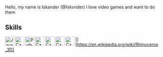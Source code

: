 Hello, my name is Iskander (@Iskvnder)
I love video games and want to do them

## Skills
<img align="left" alt="Java" width="30px" src="https://cdn-icons-png.flaticon.com/512/152/152760.png" />

<img align="left" alt="C++" width="30px" src="https://img.icons8.com/ios-filled/500/c-plus-plus-logo.png" />

<img align="left" alt="Python" width="30px" src="https://upload.wikimedia.org/wikipedia/commons/thumb/d/d3/Python_icon_%28black_and_white%29.svg/2048px-Python_icon_%28black_and_white%29.svg.png" />

<img align="left" alt="C++" width="30px" src="https://cdn.iconscout.com/icon/free/png-256/unreal-engine-2749375-2284765.png" />

<img align="left" alt="C++" width="30px" src="https://icon-library.com/images/unity-icon/unity-icon-1.jpg" />

<img align="left" alt="C++" width="30px" src="https://img.icons8.com/material/480/autodesk-maya.png" />

[<img align="left" alt="C++" width="30px" src="https://p.kindpng.com/picc/s/292-2923246_rhino-software-rhino-icon-hd-png-download.png" />][https://en.wikipedia.org/wiki/Rhinoceros_3D]

[youtube]: https://www.youtube.com/channel/UCrtvnlbEhhjLexI_wuO5Xvg
[rhino]: https://en.wikipedia.org/wiki/Rhinoceros_3D
